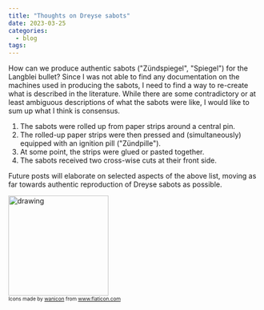 ```yaml
---
title: "Thoughts on Dreyse sabots"
date: 2023-03-25
categories:
  - blog
tags:
---
```


How can we produce authentic sabots ("Zündspiegel", "Spiegel") for the Langblei bullet? Since I was not able to find any documentation on the machines used in producing the sabots, I need to find a way to re-create what is described in the literature. While there are some contradictory or at least ambiguous descriptions of what the sabots were like, I would like to sum up what I think is consensus.

1. The sabots were rolled up from paper strips around a central pin.
2. The rolled-up paper strips were then pressed and (simultaneously) equipped with an ignition pill ("Zündpille").
3. At some point, the strips were glued or pasted together.
4. The sabots received two cross-wise cuts at their front side.

Future posts will elaborate on selected aspects of the above list, moving as far towards authentic reproduction of Dreyse sabots as possible.

<img src="./../../assets/images/warning.png" alt="drawing" style="width:200px;"/>
<div  style="font-size:10px">Icons made by <a href="https://www.flaticon.com/authors/wanicon" title="wanicon">wanicon</a> from <a href="https://www.flaticon.com/" title="Flaticon">www.flaticon.com</a></div>






<div class="commentbox"></div>
<script src="https://unpkg.com/commentbox.io/dist/commentBox.min.js"></script>
<script>commentBox('5736726756589568-proj',{textColor: '#fff'})</script>